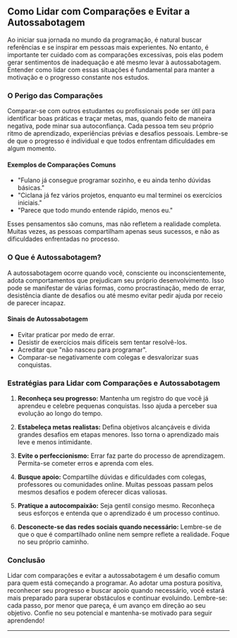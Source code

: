 
## Como Lidar com Comparações e Evitar a Autossabotagem

Ao iniciar sua jornada no mundo da programação, é natural buscar referências e se inspirar em pessoas mais experientes. No entanto, é importante ter cuidado com as comparações excessivas, pois elas podem gerar sentimentos de inadequação e até mesmo levar à autossabotagem. Entender como lidar com essas situações é fundamental para manter a motivação e o progresso constante nos estudos.

### O Perigo das Comparações

Comparar-se com outros estudantes ou profissionais pode ser útil para identificar boas práticas e traçar metas, mas, quando feito de maneira negativa, pode minar sua autoconfiança. Cada pessoa tem seu próprio ritmo de aprendizado, experiências prévias e desafios pessoais. Lembre-se de que o progresso é individual e que todos enfrentam dificuldades em algum momento.

#### Exemplos de Comparações Comuns

- "Fulano já consegue programar sozinho, e eu ainda tenho dúvidas básicas."
- "Ciclana já fez vários projetos, enquanto eu mal terminei os exercícios iniciais."
- "Parece que todo mundo entende rápido, menos eu."

Esses pensamentos são comuns, mas não refletem a realidade completa. Muitas vezes, as pessoas compartilham apenas seus sucessos, e não as dificuldades enfrentadas no processo.

### O Que é Autossabotagem?

A autossabotagem ocorre quando você, consciente ou inconscientemente, adota comportamentos que prejudicam seu próprio desenvolvimento. Isso pode se manifestar de várias formas, como procrastinação, medo de errar, desistência diante de desafios ou até mesmo evitar pedir ajuda por receio de parecer incapaz.

#### Sinais de Autossabotagem

- Evitar praticar por medo de errar.
- Desistir de exercícios mais difíceis sem tentar resolvê-los.
- Acreditar que "não nasceu para programar".
- Comparar-se negativamente com colegas e desvalorizar suas conquistas.

### Estratégias para Lidar com Comparações e Autossabotagem

1. **Reconheça seu progresso:** Mantenha um registro do que você já aprendeu e celebre pequenas conquistas. Isso ajuda a perceber sua evolução ao longo do tempo.

2. **Estabeleça metas realistas:** Defina objetivos alcançáveis e divida grandes desafios em etapas menores. Isso torna o aprendizado mais leve e menos intimidante.

3. **Evite o perfeccionismo:** Errar faz parte do processo de aprendizagem. Permita-se cometer erros e aprenda com eles.

4. **Busque apoio:** Compartilhe dúvidas e dificuldades com colegas, professores ou comunidades online. Muitas pessoas passam pelos mesmos desafios e podem oferecer dicas valiosas.

5. **Pratique a autocompaixão:** Seja gentil consigo mesmo. Reconheça seus esforços e entenda que o aprendizado é um processo contínuo.

6. **Desconecte-se das redes sociais quando necessário:** Lembre-se de que o que é compartilhado online nem sempre reflete a realidade. Foque no seu próprio caminho.

### Conclusão

Lidar com comparações e evitar a autossabotagem é um desafio comum para quem está começando a programar. Ao adotar uma postura positiva, reconhecer seu progresso e buscar apoio quando necessário, você estará mais preparado para superar obstáculos e continuar evoluindo. Lembre-se: cada passo, por menor que pareça, é um avanço em direção ao seu objetivo. Confie no seu potencial e mantenha-se motivado para seguir aprendendo!

---
```